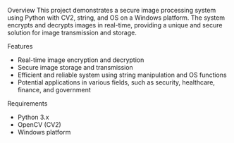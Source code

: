 Overview
This project demonstrates a secure image processing system using Python with CV2, string, and OS on a Windows platform. The system encrypts and decrypts images in real-time, providing a unique and secure solution for image transmission and storage.

Features
- Real-time image encryption and decryption
- Secure image storage and transmission
- Efficient and reliable system using string manipulation and OS functions
- Potential applications in various fields, such as security, healthcare, finance, and government

Requirements
- Python 3.x
- OpenCV (CV2)
- Windows platform
